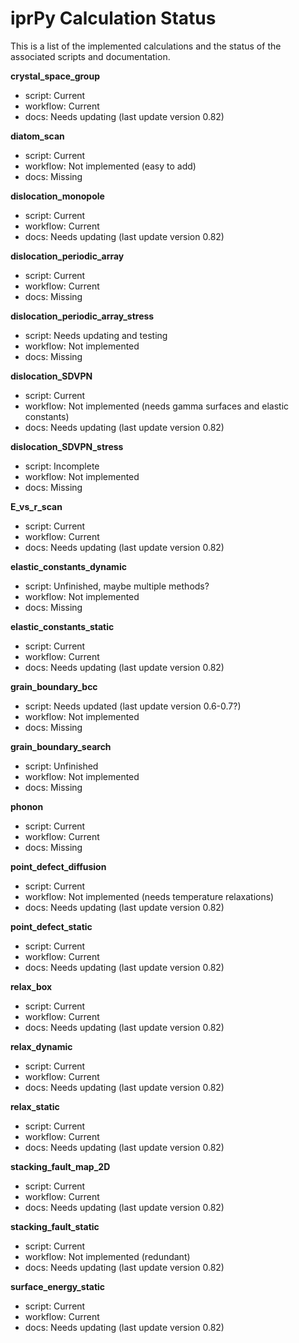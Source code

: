 # iprPy Calculation Status

This is a list of the implemented calculations and the status of the associated scripts and documentation.

__crystal_space_group__

- script: Current
- workflow: Current
- docs: Needs updating (last update version 0.82)

__diatom_scan__

- script: Current
- workflow: Not implemented (easy to add)
- docs: Missing

__dislocation_monopole__

- script: Current
- workflow: Current
- docs: Needs updating (last update version 0.82)

__dislocation_periodic_array__

- script: Current
- workflow: Current
- docs: Missing

__dislocation_periodic_array_stress__

- script: Needs updating and testing
- workflow: Not implemented 
- docs: Missing

__dislocation_SDVPN__

- script: Current
- workflow: Not implemented (needs gamma surfaces and elastic constants)
- docs: Needs updating (last update version 0.82)

__dislocation_SDVPN_stress__

- script: Incomplete
- workflow: Not implemented 
- docs: Missing

__E_vs_r_scan__

- script: Current
- workflow: Current
- docs: Needs updating (last update version 0.82)

__elastic_constants_dynamic__

- script: Unfinished, maybe multiple methods?
- workflow: Not implemented
- docs: Missing

__elastic_constants_static__

- script: Current
- workflow: Current
- docs: Needs updating (last update version 0.82)

__grain_boundary_bcc__

- script: Needs updated (last update version 0.6-0.7?)
- workflow: Not implemented
- docs: Missing

__grain_boundary_search__

- script: Unfinished
- workflow: Not implemented
- docs: Missing

__phonon__

- script: Current
- workflow: Current
- docs: Missing

__point_defect_diffusion__

- script: Current
- workflow: Not implemented (needs temperature relaxations)
- docs: Needs updating (last update version 0.82)

__point_defect_static__

- script: Current
- workflow: Current
- docs: Needs updating (last update version 0.82)

__relax_box__

- script: Current
- workflow: Current
- docs: Needs updating (last update version 0.82)

__relax_dynamic__

- script: Current
- workflow: Current
- docs: Needs updating (last update version 0.82)

__relax_static__

- script: Current
- workflow: Current
- docs: Needs updating (last update version 0.82)

__stacking_fault_map_2D__

- script: Current
- workflow: Current
- docs: Needs updating (last update version 0.82)

__stacking_fault_static__

- script: Current
- workflow: Not implemented (redundant)
- docs: Needs updating (last update version 0.82)

__surface_energy_static__

- script: Current
- workflow: Current
- docs: Needs updating (last update version 0.82)